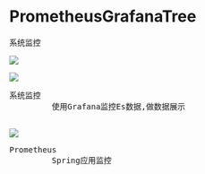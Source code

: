 # PrometheusGrafanaTree
系统监控


![](https://i.imgur.com/J6krITa.png)

![](https://i.imgur.com/8fOgCfX.png)
<pre>
系统监控
         使用Grafana监控Es数据,做数据展示     
          
</pre>

![](https://i.imgur.com/Hb0D8yv.png)

<pre>
Prometheus
         Spring应用监控
</pre>

